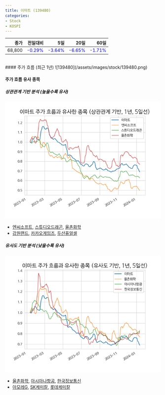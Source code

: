 ```yaml
---
title: 이마트 (139480)
categories:
- Stock
- KOSPI
---
```


|종가|전일대비|5일|20일|60일|
|---:|-------:|--:|---:|---:|
|68,800|<span style="color: blue">-0.29%</span>|<span style="color: blue">-3.64%</span>|<span style="color: blue">-6.65%</span>|<span style="color: blue">-1.71%</span>|

<!-- more -->
<br>
#### 주가 흐름 (최근 1년)
![139480](/assets/images/stock/139480.png)

#### 주가 흐름 유사 종목

##### 상관관계 기반 분석 (높을수록 유사)
![139480](/assets/images/stock/139480_corr.png)
- [엔씨소프트](/036570/), [스튜디오드래곤](/253450/), [율촌화학](/008730/)
- [강원랜드](/035250/), [카카오게임즈](/293490/), [두산퓨얼셀](/336260/)

##### 유사도 기반 분석 (낮을수록 유사)	
![139480](/assets/images/stock/139480_sim.png)
- [율촌화학](/008730/), [아시아나항공](/020560/), [한국정보통신](/025770/)
- [아모레G](/002790/), [SK케미칼](/285130/), [롯데케미칼](/011170/)